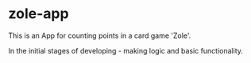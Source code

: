 # zole-app

This is an App for counting points in a card game 'Zole'.

In the initial stages of developing - making logic and basic functionality.
